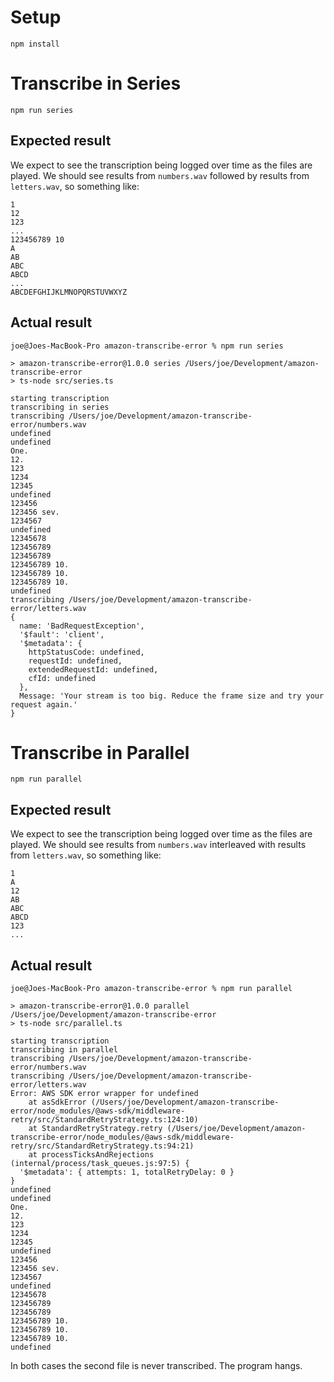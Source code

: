 # Setup
`npm install`

# Transcribe in Series
`npm run series`

## Expected result
We expect to see the transcription being logged over time as the files are played. We should see results from `numbers.wav` followed by results from `letters.wav`, so something like:
```
1
12
123
...
123456789 10
A
AB
ABC
ABCD
...
ABCDEFGHIJKLMNOPQRSTUVWXYZ
```

## Actual result
```
joe@Joes-MacBook-Pro amazon-transcribe-error % npm run series

> amazon-transcribe-error@1.0.0 series /Users/joe/Development/amazon-transcribe-error
> ts-node src/series.ts

starting transcription
transcribing in series
transcribing /Users/joe/Development/amazon-transcribe-error/numbers.wav
undefined
undefined
One.
12.
123
1234
12345
undefined
123456
123456 sev.
1234567
undefined
12345678
123456789
123456789
123456789 10.
123456789 10.
123456789 10.
undefined
transcribing /Users/joe/Development/amazon-transcribe-error/letters.wav
{
  name: 'BadRequestException',
  '$fault': 'client',
  '$metadata': {
    httpStatusCode: undefined,
    requestId: undefined,
    extendedRequestId: undefined,
    cfId: undefined
  },
  Message: 'Your stream is too big. Reduce the frame size and try your request again.'
}
```

# Transcribe in Parallel
`npm run parallel`

## Expected result
We expect to see the transcription being logged over time as the files are played. We should see results from `numbers.wav` interleaved with results from `letters.wav`, so something like:
```
1
A
12
AB
ABC
ABCD
123
...
```

## Actual result
```
joe@Joes-MacBook-Pro amazon-transcribe-error % npm run parallel

> amazon-transcribe-error@1.0.0 parallel /Users/joe/Development/amazon-transcribe-error
> ts-node src/parallel.ts

starting transcription
transcribing in parallel
transcribing /Users/joe/Development/amazon-transcribe-error/numbers.wav
transcribing /Users/joe/Development/amazon-transcribe-error/letters.wav
Error: AWS SDK error wrapper for undefined
    at asSdkError (/Users/joe/Development/amazon-transcribe-error/node_modules/@aws-sdk/middleware-retry/src/StandardRetryStrategy.ts:124:10)
    at StandardRetryStrategy.retry (/Users/joe/Development/amazon-transcribe-error/node_modules/@aws-sdk/middleware-retry/src/StandardRetryStrategy.ts:94:21)
    at processTicksAndRejections (internal/process/task_queues.js:97:5) {
  '$metadata': { attempts: 1, totalRetryDelay: 0 }
}
undefined
undefined
One.
12.
123
1234
12345
undefined
123456
123456 sev.
1234567
undefined
12345678
123456789
123456789
123456789 10.
123456789 10.
123456789 10.
undefined

```

In both cases the second file is never transcribed. The program hangs.